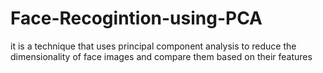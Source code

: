 # Face-Recogintion-using-PCA
it is a technique that uses principal component analysis to reduce the dimensionality of face images and compare them based on their features
